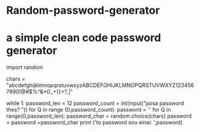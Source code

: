 # Random-password-generator
# a simple clean code password generator 
import random   

chars = "abcdefghijklmnopqrstuvwxyzABCDEFGHIJKLMNOPQRSTUVWXYZ1234567890!@#$%^&*()_+{}>?,|"

while 1:
    password_len = 12
    password_count = int(input("posa password thes? "))
    for Q in range (0,password_count):
        password = ''
        for Q in range(0,password_len):
            password_char = random.choice(chars)
            password        = password +password_char
        print ('to password sou einai: ',password)
